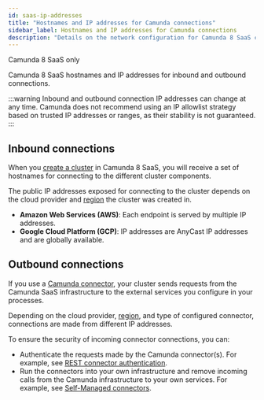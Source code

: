 ```yaml
---
id: saas-ip-addresses
title: "Hostnames and IP addresses for Camunda connections"
sidebar_label: Hostnames and IP addresses for Camunda connections
description: "Details on the network configuration for Camunda 8 SaaS clusters."
---
```


<span class="badge badge--cloud">Camunda 8 SaaS only</span>

Camunda 8 SaaS hostnames and IP addresses for inbound and outbound connections.

:::warning
Inbound and outbound connection IP addresses can change at any time. Camunda does not recommend using an IP allowlist strategy based on trusted IP addresses or ranges, as their stability is not guaranteed.
:::

## Inbound connections

When you [create a cluster](/components/console/manage-clusters/create-cluster.md) in Camunda 8 SaaS, you will receive a set of hostnames for connecting to the different cluster components.

The public IP addresses exposed for connecting to the cluster depends on the cloud provider and [region](/reference/regions.md) the cluster was created in.

- **Amazon Web Services (AWS)**: Each endpoint is served by multiple IP addresses.
- **Google Cloud Platform (GCP)**: IP addresses are AnyCast IP addresses and are globally available.

## Outbound connections

If you use a [Camunda connector](/components/connectors/introduction.md), your cluster sends requests from the Camunda SaaS infrastructure to the external services you configure in your processes.

Depending on the cloud provider, [region](/reference/regions.md), and type of configured connector, connections are made from different IP addresses.

To ensure the security of incoming connector connections, you can:

- Authenticate the requests made by the Camunda connector(s). For example, see [REST connector authentication](/components/connectors/protocol/rest.md#authentication).
- Run the connectors into your own infrastructure and remove incoming calls from the Camunda infrastructure to your own services. For example, see [Self-Managed connectors](/docs/self-managed/components/connectors/overview.md).
